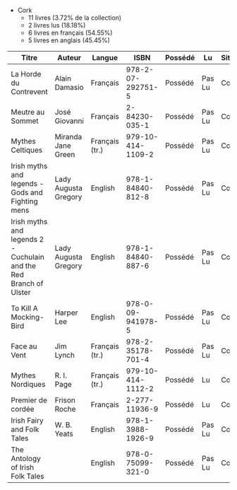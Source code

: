- Cork
    - 11 livres (3.72% de la collection)
    - 2 livres lus (18.18%)
    - 6 livres en français (54.55%)
    - 5 livres en anglais (45.45%)

| Titre | Auteur | Langue | ISBN | Possédé | Lu | Situation | Notes |
| --- | --- | --- | --- | --- | --- | --- | --- |
| La Horde du Contrevent | Alain Damasio | Français | 978-2-07-292751-5 | Possédé | Pas Lu | Cork | |
| Meutre au Sommet | José Giovanni | Français | 2-84230-035-1 | Possédé | Pas Lu | Cork | Emprunté from pépé |
| Mythes Celtiques | Miranda Jane Green | Français (tr.) | 979-10-414-1109-2 | Possédé | Pas Lu | Cork | |
| Irish myths and legends - Gods and Fighting mens | Lady Augusta Gregory | English | 978-1-84840-812-8 | Possédé | Pas Lu | Cork | |
| Irish myths and legends 2 - Cuchulain and the Red Branch of Ulster | Lady Augusta Gregory | English | 978-1-84840-887-6 | Possédé | Pas Lu | Cork | |
| To Kill A Mocking-Bird | Harper Lee | English | 978-0-09-941978-5 | Possédé | Pas Lu | Cork | |
| Face au Vent | Jim Lynch | Français (tr.) | 978-2-35178-701-4 | Possédé | Pas Lu | Cork | |
| Mythes Nordiques | R. I. Page | Français (tr.) | 979-10-414-1112-2 | Possédé | Lu | Cork | |
| Premier de cordée | Frison Roche | Français | 2-277-11936-9 | Possédé | Lu | Cork | |
| Irish Fairy and Folk Tales | W. B. Yeats | English | 978-1-3988-1926-9 | Possédé | Pas Lu | Cork | |
| The Antology of Irish Folk Tales | | English | 978-0-75099-321-0 | Possédé | Pas Lu | Cork | |

